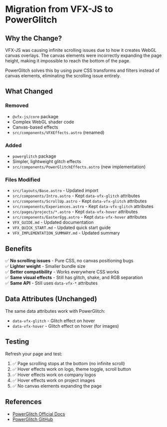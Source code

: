# Migration from VFX-JS to PowerGlitch

## Why the Change?

VFX-JS was causing infinite scrolling issues due to how it creates WebGL canvas overlays. The canvas elements were incorrectly expanding the page height, making it impossible to reach the bottom of the page.

PowerGlitch solves this by using pure CSS transforms and filters instead of canvas elements, eliminating the scrolling issue entirely.

## What Changed

### Removed

- `@vfx-js/core` package
- Complex WebGL shader code
- Canvas-based effects
- `src/components/VFXEffects.astro` (renamed)

### Added

- `powerglitch` package
- Simpler, lightweight glitch effects
- `src/components/PowerGlitchEffects.astro` (new implementation)

### Files Modified

- `src/layouts/Base.astro` - Updated import
- `src/components/Intro.astro` - Kept `data-vfx-glitch` attributes
- `src/components/ScrollUp.astro` - Kept `data-vfx-glitch` attributes
- `src/components/Experiences.astro` - Kept `data-vfx-glitch` attributes
- `src/pages/projects/*.astro` - Kept `data-vfx-hover` attributes
- `src/components/EasterEgg.astro` - Kept `data-vfx-hover` attributes
- `VFX_GUIDE.md` - Updated documentation
- `VFX_QUICK_START.md` - Updated quick start guide
- `VFX_IMPLEMENTATION_SUMMARY.md` - Updated summary

## Benefits

✅ **No scrolling issues** - Pure CSS, no canvas positioning bugs  
✅ **Lighter weight** - Smaller bundle size  
✅ **Better compatibility** - Works everywhere CSS works  
✅ **Same visual effects** - Still has glitch, shake, and RGB separation  
✅ **Same API** - Still uses `data-vfx-*` attributes

## Data Attributes (Unchanged)

The same data attributes work with PowerGlitch:

- `data-vfx-glitch` - Glitch effect on hover
- `data-vfx-hover` - Glitch effect on hover (for images)

## Testing

Refresh your page and test:

1. ✅ Page scrolling stops at the bottom (no infinite scroll)
2. ✅ Hover effects work on logo, theme toggle, scroll button
3. ✅ Hover effects work on company logos
4. ✅ Hover effects work on project images
5. ✅ No canvas elements expanding the page

## References

- [PowerGlitch Official Docs](https://7ph.github.io/powerglitch/#/)
- [PowerGlitch GitHub](https://github.com/7PH/powerglitch)
